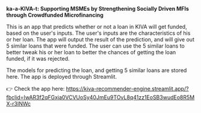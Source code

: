 **ka-a-KIVA-t: Supporting MSMEs by Strengthening Socially Driven MFIs through Crowdfunded Microfinancing**

This is an app that predicts whether or not a loan in KIVA will get funded, based on the user's inputs. The user's inputs are the characteristics of his or her loan. The app will output the result of the prediction, and will give out 5 similar loans that were funded. The user can use the 5 similar loans to better tweak his or her loan to better the chances of getting the loan funded, if it was rejected.

The models for predicting the loan, and getting 5 similar loans are stored here. The app is deployed through Streamlit.

👉 Check the app here: https://kiva-recommender-engine.streamlit.app/?fbclid=IwAR3f2qFGxja0VCVUoSy40JmEu9TOvL8q41zz1EoSB3wudEo8R5MX-r3INWc
